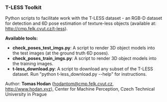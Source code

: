 ### T-LESS Toolkit

Python scripts to facilitate work with the T-LESS dataset - an RGB-D dataset for detection and 6D pose estimation of texture-less objects (available at: http://cmp.felk.cvut.cz/t-less).

**Available tools:**
* **check_poses_test_imgs.py**: A script to render 3D object models into the test images (at the ground truth 6D poses).
* **check_poses_train_imgs.py**: A script to render 3D object models into the training images.
* **t-less_download.py**: A script to download any subset of the T-LESS dataset. Run "python t-less_download.py --help" for instructions.

Author: **Tomas Hodan** (hodantom@cmp.felk.cvut.cz, http://www.hodan.xyz), Center for Machine Perception, Czech Technical University in Prague
